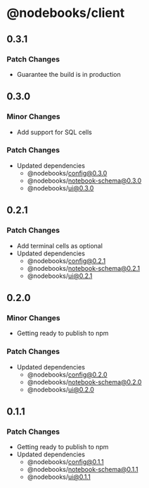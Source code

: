 # @nodebooks/client

## 0.3.1

### Patch Changes

- Guarantee the build is in production

## 0.3.0

### Minor Changes

- Add support for SQL cells

### Patch Changes

- Updated dependencies
  - @nodebooks/config@0.3.0
  - @nodebooks/notebook-schema@0.3.0
  - @nodebooks/ui@0.3.0

## 0.2.1

### Patch Changes

- Add terminal cells as optional
- Updated dependencies
  - @nodebooks/config@0.2.1
  - @nodebooks/notebook-schema@0.2.1
  - @nodebooks/ui@0.2.1

## 0.2.0

### Minor Changes

- Getting ready to publish to npm

### Patch Changes

- Updated dependencies
  - @nodebooks/config@0.2.0
  - @nodebooks/notebook-schema@0.2.0
  - @nodebooks/ui@0.2.0

## 0.1.1

### Patch Changes

- Getting ready to publish to npm
- Updated dependencies
  - @nodebooks/config@0.1.1
  - @nodebooks/notebook-schema@0.1.1
  - @nodebooks/ui@0.1.1

